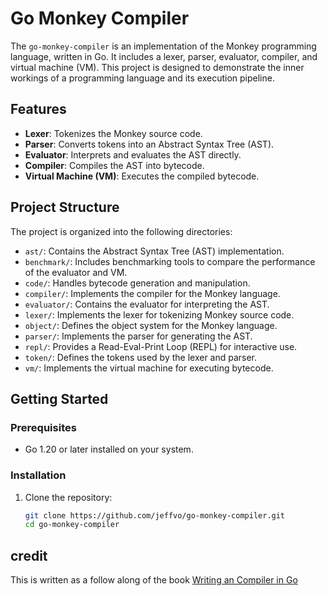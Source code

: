 # Go Monkey Compiler

The `go-monkey-compiler` is an implementation of the Monkey programming language, written in Go. It includes a lexer, parser, evaluator, compiler, and virtual machine (VM). This project is designed to demonstrate the inner workings of a programming language and its execution pipeline.

## Features

- **Lexer**: Tokenizes the Monkey source code.
- **Parser**: Converts tokens into an Abstract Syntax Tree (AST).
- **Evaluator**: Interprets and evaluates the AST directly.
- **Compiler**: Compiles the AST into bytecode.
- **Virtual Machine (VM)**: Executes the compiled bytecode.

## Project Structure

The project is organized into the following directories:

- `ast/`: Contains the Abstract Syntax Tree (AST) implementation.
- `benchmark/`: Includes benchmarking tools to compare the performance of the evaluator and VM.
- `code/`: Handles bytecode generation and manipulation.
- `compiler/`: Implements the compiler for the Monkey language.
- `evaluator/`: Contains the evaluator for interpreting the AST.
- `lexer/`: Implements the lexer for tokenizing Monkey source code.
- `object/`: Defines the object system for the Monkey language.
- `parser/`: Implements the parser for generating the AST.
- `repl/`: Provides a Read-Eval-Print Loop (REPL) for interactive use.
- `token/`: Defines the tokens used by the lexer and parser.
- `vm/`: Implements the virtual machine for executing bytecode.

## Getting Started

### Prerequisites

- Go 1.20 or later installed on your system.

### Installation

1. Clone the repository:

   ```bash
   git clone https://github.com/jeffvo/go-monkey-compiler.git
   cd go-monkey-compiler
   ```

## credit

This is written as a follow along of the book [Writing an Compiler in Go](https://compilerbook.com/)
